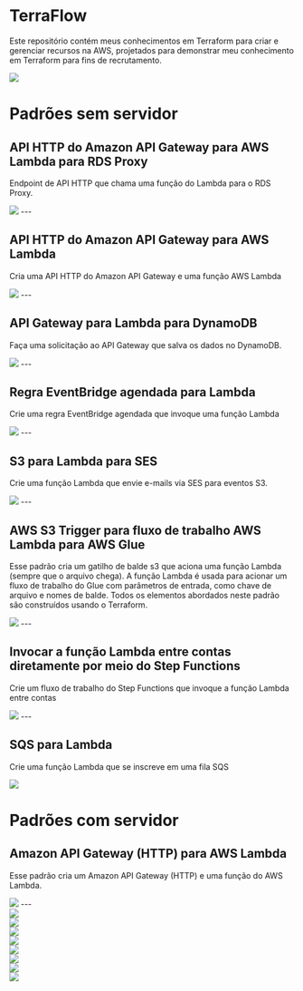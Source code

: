 # TerraFlow
<p>Este repositório contém meus conhecimentos em Terraform para criar e gerenciar recursos na AWS, projetados para demonstrar meu conhecimento em Terraform para fins de recrutamento.</p>

<img src="https://img.icons8.com/color/48/000000/terraform.png"/>

<h1>Padrões sem servidor</h1>

<h2>API HTTP do Amazon API Gateway para AWS Lambda para RDS Proxy</h2>
<p>Endpoint de API HTTP que chama uma função do Lambda para o RDS Proxy.</p>
<img src="padroes-sem-servidor\1.PNG">
---
<h2>API HTTP do Amazon API Gateway para AWS Lambda</h2>
<p>Cria uma API HTTP do Amazon API Gateway e uma função AWS Lambda</p>
<img src="padroes-sem-servidor\2.PNG">
---
<h2>API Gateway para Lambda para DynamoDB</h2>
<p>Faça uma solicitação ao API Gateway que salva os dados no DynamoDB.</p>
<img src="padroes-sem-servidor\3.PNG">
---
<h2>Regra EventBridge agendada para Lambda</h2>
<p>Crie uma regra EventBridge agendada que invoque uma função Lambda</p>
<img src="padroes-sem-servidor\4.PNG">
---
<h2>S3 para Lambda para SES</h2>
<p>Crie uma função Lambda que envie e-mails via SES para eventos S3.</p>
<img src="padroes-sem-servidor\5.PNG">
---
<h2>AWS S3 Trigger para fluxo de trabalho AWS Lambda para AWS Glue</h2>
<p>Esse padrão cria um gatilho de balde s3 que aciona uma função Lambda (sempre que o arquivo chega). A função Lambda é usada para acionar um fluxo de trabalho do Glue com parâmetros de entrada, como chave de arquivo e nomes de balde. Todos os elementos abordados neste padrão são construídos usando o Terraform.</p>
<img src="padroes-sem-servidor\6.PNG">
---
<h2>Invocar a função Lambda entre contas diretamente por meio do Step Functions</h2>
<p>Crie um fluxo de trabalho do Step Functions que invoque a função Lambda entre contas</p>
<img src="padroes-sem-servidor\7.PNG">
---
<h2>SQS para Lambda</h2>
<p>Crie uma função Lambda que se inscreve em uma fila SQS</p>
<img src="padroes-sem-servidor\8.PNG">

<h1>Padrões com servidor</h1>

<h2>Amazon API Gateway (HTTP) para AWS Lambda</h2>
<p>Esse padrão cria um Amazon API Gateway (HTTP) e uma função do AWS Lambda.</p>
<img src="padroes-com-servidor\1.PNG">
---

<html>
<link rel="stylesheet" type="text/css" href="https://cdn.jsdelivr.net/jquery.slick/1.6.0/slick.css" />
<script type="text/javascript" src="https://cdn.jsdelivr.net/jquery.slick/1.6.0/slick.min.js"></script>

<div class="slider">
  <div><img src="padroes-sem-servidor\1.PNG"></div>
  <div><img src="padroes-sem-servidor\2.PNG"></div>
  <div><img src="padroes-sem-servidor\3.PNG"></div>
  <div><img src="padroes-sem-servidor\4.PNG"></div>
  <div><img src="padroes-sem-servidor\5.PNG"></div>
  <div><img src="padroes-sem-servidor\6.PNG"></div>
  <div><img src="padroes-sem-servidor\7.PNG"></div>
  <div><img src="padroes-sem-servidor\8.PNG"></div>
</div>

<style>
  .slider {
    width: 100%;
  }
  .slick-slide {
    margin: 0px 20px;
  }
  .slick-slide img {
    width: 100%;
  }
  .slick-prev:before,
  .slick-next:before {
    color: black;
  }
</style>

<script type="text/javascript">
  $(document).ready(function(){
    $('.slider').slick({
      dots: true,
      infinite: true,
      speed: 500,
      autoplay: true,
      autoplaySpeed: 2000
    });
  });
</script>

</html>